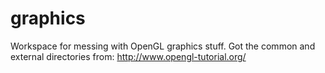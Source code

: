 # graphics
Workspace for messing with OpenGL graphics stuff. 
Got the common and external directories from: http://www.opengl-tutorial.org/
